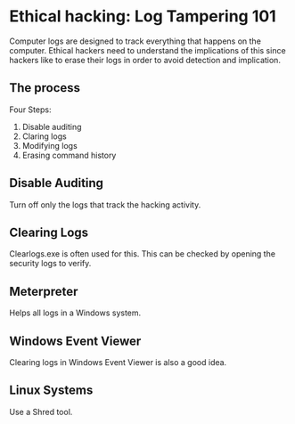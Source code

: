 # Ethical hacking: Log Tampering 101

Computer logs are designed to track everything that happens on the computer. Ethical hackers need to understand the implications of this since hackers like to erase their logs in order to avoid detection and implication. 

## The process

Four Steps:

1. Disable auditing
2. Claring logs
3. Modifying logs
4. Erasing command history

## Disable Auditing

Turn off only the logs that track the hacking activity.

## Clearing Logs

Clearlogs.exe is often used for this. This can be checked by opening the security logs to verify.

## Meterpreter

Helps all logs in a Windows system.

## Windows Event Viewer

Clearing logs in Windows Event Viewer is also a good idea.

## Linux Systems

Use a Shred tool.